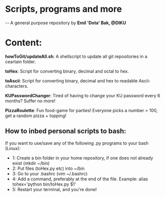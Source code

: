 # Scripts, programs and more
 -- A general purpose repository by **Emil 'Dota' Bak, @DIKU**

# Content:
**howToGit/updateAll.sh**: A shellscript to update all git repositories in a ceartain folder.

**toHex**: Script for converting binary, decimal and octal to hex.

**toAscii**: Script for converting binary, decimal and hex to readable Ascii-characters.

**KUPasswordChanger**: Tired of having to change your KU password every 6 months? Suffer no more!

**PizzaRoulette**: Fun food-game for parties! Everyone picks a number > 100, get a random pizza + topping!


## How to inbed personal scripts to bash:
If you want to use/save any of the following .py programs to your bash (Linux):
* 1: Create a bin folder in your home repository, if one does not already exist (mkdir ~/bin)
* 2: Put files (toHex.py etc) into ~/bin
* 3: Go to your .bashrc (vim ~/.bashrc)
* 4: Add a command, preferably at the end of the file. Example: alias tohex='python bin/toHex.py $1'
* 5: Restart your terminal, and you're done!